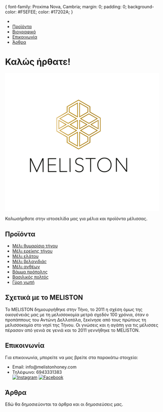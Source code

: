 <!DOCTYPE html>
<html lang="el">
<head>
    <meta charset="UTF-8">
    <meta name="viewport" content="width=device-width, initial-scale=1.0">
    <title>MELISTON</title>
    <!-- Προσθήκη εξωτερικού CSS αρχείου, εάν είναι απαραίτητο -->
    <!-- <link rel="stylesheet" href="styles.css"> -->
</head>
<body> { font-family: Proxima Nova, Cambria;
            margin: 0;
            padding: 0;
            background-color: #F5EFEE;
            color: #17202A; }

<!-- Μπάρα πλοήγησης -->
<nav>
    <ul>
        <li><a href="index.html" style="display: none;">Αρχική</a></li>
        <li><a href="products.html">Προϊόντα</a></li>
        <li><a href="about.html">Βιογραφικό</a></li>
        <li><a href="contact.html">Επικοινωνία</a></li>
        <li><a href="articles.html">Άρθρα</a></li>
    </ul>
</nav>

<!-- Αρχική σελίδα -->
<h1>Καλώς ήρθατε!</h1>
  <img src="meliston logo.png" alt="MelistonLogo">
<p>Καλωσήρθατε στην ιστοσελίδα μας για μέλια και προϊόντα μέλισσας.</p>

<!-- Υποσελίδα προϊόντων -->
<h2>Προϊόντα</h2>
<ul>
    <li><a href="product1.html">Μέλι θυμαρίσιο τήνου</a></li>
    <li><a href="product2.html">Μέλι ερείκης τήνου</a></li>
    <li><a href="product3.html">Μέλι ελάτου</a></li>
    <li><a href="product4.html">Μέλι βελανιδιάς</a></li>
    <li><a href="product5.html">Μέλι ανθέων</a></li>
    <li><a href="product6.html">Βάμμα πρόπολης</a></li>
    <li><a href="product7.html">Βασιλικός πολτός</a></li>
    <li><a href="product8.html">Γύρη νωπή</a></li>
</ul>

<!-- Υποσελίδα βιογραφικού -->
<h2>Σχετικά με το MELISTON</h2>
<p>To MELISTON δημιουργήθηκε στην Τήνο, το 2011 η σχέση όμως της οικογένειάς μας με τη μελισσοκομία μετρά σχεδόν 100 χρόνια, όταν ο προπάππους του Αντώνη Δελλατόλα, ξεκίνησε από τους πρώτους τη μελισσοκομία στο νησί της Τήνου. Οι γνώσεις και η αγάπη για τις μέλισσες πέρασαν από γενιά σε γενιά και το 2011 γεννήθηκε το MELISTON.</p>

<!-- Υποσελίδα επικοινωνίας -->
<h2>Επικοινωνία</h2>
<p>Για επικοινωνία, μπορείτε να μας βρείτε στα παρακάτω στοιχεία:</p>
<ul>
    <li>Email: info@melistonhoney.com</li>
    <li>Τηλέφωνο: 6943331383</li>
    <a href="https://www.instagram.com/melistonhoney" target="_blank"><img src="icons8-instagram-96.png" alt="Instagram"></a>
   <a href="https://www.facebook.com/melistonhoney" target="_blank"><img src="icons8-facebook-96.png" alt="Facebook"></a>
</ul>

<!-- Υποσελίδα άρθρων -->
<h2>Άρθρα</h2>
<p>Εδώ θα δημοσιεύονται τα άρθρα και οι δημοσιεύσεις μας.</p>

</body>
</html>
